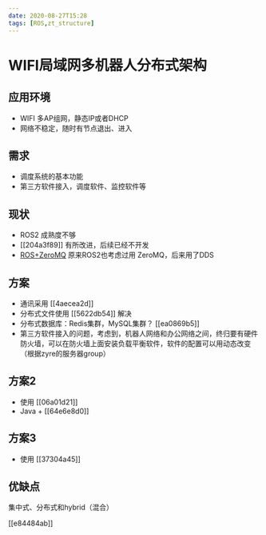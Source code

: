 ```yaml
---
date: 2020-08-27T15:28
tags: [ROS,zt_structure]
---
```


# WIFI局域网多机器人分布式架构

## 应用环境

- WIFI 多AP组网，静态IP或者DHCP
- 网络不稳定，随时有节点退出、进入

## 需求

- 调度系统的基本功能
- 第三方软件接入，调度软件、监控软件等

## 现状

- ROS2 成熟度不够
- [[204a3f89]] 有所改进，后续已经不开发
- [ROS+ZeroMQ](http://po-jen.github.io/design/articles/ros_with_zeromq.html) 原来ROS2也考虑过用 ZeroMQ，后来用了DDS

## 方案

- 通讯采用 [[4aecea2d]]
- 分布式文件使用 [[5622db54]] 解决
- 分布式数据库：Redis集群，MySQL集群？ [[ea0869b5]]
- 第三方软件接入的问题，考虑到，机器人网络和办公网络之间，终归要有硬件防火墙，可以在防火墙上面安装负载平衡软件，软件的配置可以用动态改变（根据zyre的服务器group）

## 方案2

- 使用 [[06a01d21]]
- Java + [[64e6e8d0]]

## 方案3

- 使用 [[37304a45]]

## 优缺点

集中式、分布式和hybrid（混合）

[[e84484ab]]